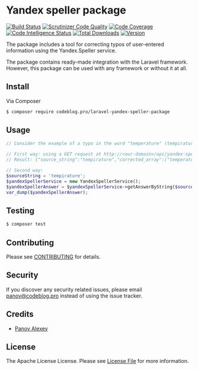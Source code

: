# Yandex speller package

[![Build Status](https://travis-ci.org/PanovAlexey/laravel-yandex-speller-package.svg?branch=master)](https://travis-ci.org/PanovAlexey/laravel-yandex-speller-package) 
[![Scrutinizer Code Quality](https://scrutinizer-ci.com/g/PanovAlexey/laravel-yandex-speller-package/badges/quality-score.png?b=master)](https://scrutinizer-ci.com/g/PanovAlexey/laravel-yandex-speller-package/?branch=master)
[![Code Coverage](https://scrutinizer-ci.com/g/PanovAlexey/laravel-yandex-speller-package/badges/coverage.png?b=master)](https://scrutinizer-ci.com/g/PanovAlexey/laravel-yandex-speller-package/?branch=master)
[![Code Intelligence Status](https://scrutinizer-ci.com/g/PanovAlexey/laravel-yandex-speller-package/badges/code-intelligence.svg?b=master)](https://scrutinizer-ci.com/code-intelligence)
[![Total Downloads](https://poser.pugx.org/codeblog.pro/laravel-yandex-speller-package/downloads)](https://packagist.org/packages/codeblog.pro/laravel-yandex-speller-package)
[![Version](https://poser.pugx.org/codeblog.pro/laravel-yandex-speller-package/version)](https://packagist.org/packages/codeblog.pro/laravel-yandex-speller-package)

The package includes a tool for correcting typos of user-entered information using the Yandex.Speller service.

The package contains ready-made integration with the Laravel framework. However, this package can be used with any framework or without it at all.
## Install

Via Composer

``` bash
$ composer require codeblog.pro/laravel-yandex-speller-package
```

## Usage

``` php
// Consider the example of a typo in the word "temperature" (tempirature).

// First way: using a GET request at http://<our-domain>/api/yandex-speller/tempirature
// Result: {"source_string":"tempirature","corrected_array":["temperature"]}

// Second way:
$sourceString = 'tempirature';
$yandexSpellerService = new YandexSpellerService();
$yandexSpellerAnswer = $yandexSpellerService->getAnswerByString($sourceString);
var_dump($yandexSpellerAnswer);
```

## Testing

``` bash
$ composer test
```

## Contributing

Please see [CONTRIBUTING](CONTRIBUTING.md) for details.

## Security

If you discover any security related issues, please email panov@codeblog.pro instead of using the issue tracker.

## Credits

- [Panov Alexey](https://www.linkedin.com/in/codeblog/)

## License

The Apache License License. Please see [License File](LICENSE) for more information.
